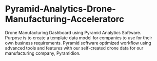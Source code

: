 # Pyramid-Analytics-Drone-Manufacturing-Acceleratorc
Drone Manufacturing Dashboard using Pyramid Analytics Software. Purpose is to create a template data model for companies to use for their own business requirements. Pyramid software optimized workflow using advanced tools and features with our self-created drone data for our manufacturing company, Pyramidion.

